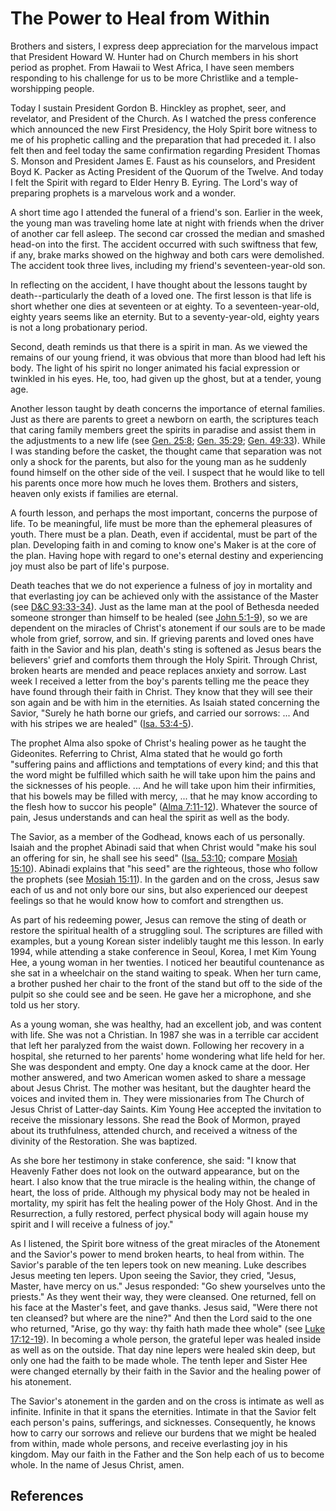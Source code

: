 # The Power to Heal from Within

Brothers and sisters, I express deep appreciation for the marvelous impact
that President Howard W. Hunter had on Church members in his short period as
prophet. From Hawaii to West Africa, I have seen members responding to his
challenge for us to be more Christlike and a temple-worshipping people.

Today I sustain President Gordon B. Hinckley as prophet, seer, and revelator,
and President of the Church. As I watched the press conference which announced
the new First Presidency, the Holy Spirit bore witness to me of his prophetic
calling and the preparation that had preceded it. I also felt then and feel
today the same confirmation regarding President Thomas S. Monson and President
James E. Faust as his counselors, and President Boyd K. Packer as Acting
President of the Quorum of the Twelve. And today I felt the Spirit with regard
to Elder Henry B. Eyring. The Lord's way of preparing prophets is a marvelous
work and a wonder.

A short time ago I attended the funeral of a friend's son. Earlier in the
week, the young man was traveling home late at night with friends when the
driver of another car fell asleep. The second car crossed the median and
smashed head-on into the first. The accident occurred with such swiftness that
few, if any, brake marks showed on the highway and both cars were demolished.
The accident took three lives, including my friend's seventeen-year-old son.

In reflecting on the accident, I have thought about the lessons taught by
death--particularly the death of a loved one. The first lesson is that life is
short whether one dies at seventeen or at eighty. To a seventeen-year-old,
eighty years seems like an eternity. But to a seventy-year-old, eighty years
is not a long probationary period.

Second, death reminds us that there is a spirit in man. As we viewed the
remains of our young friend, it was obvious that more than blood had left his
body. The light of his spirit no longer animated his facial expression or
twinkled in his eyes. He, too, had given up the ghost, but at a tender, young
age.

Another lesson taught by death concerns the importance of eternal families.
Just as there are parents to greet a newborn on earth, the scriptures teach
that caring family members greet the spirits in paradise and assist them in
the adjustments to a new life (see [Gen.
25:8](/scriptures/ot/gen/25.8?lang=eng#7); [Gen.
35:29](/scriptures/ot/gen/35.29?lang=eng#28); [Gen.
49:33](/scriptures/ot/gen/49.33?lang=eng#32)). While I was standing before the
casket, the thought came that separation was not only a shock for the parents,
but also for the young man as he suddenly found himself on the other side of
the veil. I suspect that he would like to tell his parents once more how much
he loves them. Brothers and sisters, heaven only exists if families are
eternal.

A fourth lesson, and perhaps the most important, concerns the purpose of life.
To be meaningful, life must be more than the ephemeral pleasures of youth.
There must be a plan. Death, even if accidental, must be part of the plan.
Developing faith in and coming to know one's Maker is at the core of the plan.
Having hope with regard to one's eternal destiny and experiencing joy must
also be part of life's purpose.

Death teaches that we do not experience a fulness of joy in mortality and that
everlasting joy can be achieved only with the assistance of the Master (see
[D&amp;C 93:33-34](/scriptures/dc-testament/dc/93.33-34?lang=eng#32)). Just as
the lame man at the pool of Bethesda needed someone stronger than himself to
be healed (see [John 5:1-9](/scriptures/nt/john/5.1-9?lang=eng#0)), so we are
dependent on the miracles of Christ's atonement if our souls are to be made
whole from grief, sorrow, and sin. If grieving parents and loved ones have
faith in the Savior and his plan, death's sting is softened as Jesus bears the
believers' grief and comforts them through the Holy Spirit. Through Christ,
broken hearts are mended and peace replaces anxiety and sorrow. Last week I
received a letter from the boy's parents telling me the peace they have found
through their faith in Christ. They know that they will see their son again
and be with him in the eternities. As Isaiah stated concerning the Savior,
"Surely he hath borne our griefs, and carried our sorrows: ... And with his
stripes we are healed" ([Isa. 53:4-5](/scriptures/ot/isa/53.4-5?lang=eng#3)).

The prophet Alma also spoke of Christ's healing power as he taught the
Gideonites. Referring to Christ, Alma stated that he would go forth "suffering
pains and afflictions and temptations of every kind; and this that the word
might be fulfilled which saith he will take upon him the pains and the
sicknesses of his people. ... And he will take upon him their infirmities, that
his bowels may be filled with mercy, ... that he may know according to the flesh
how to succor his people" ([Alma
7:11-12](/scriptures/bofm/alma/7.11-12?lang=eng#10)). Whatever the source of
pain, Jesus understands and can heal the spirit as well as the body.

The Savior, as a member of the Godhead, knows each of us personally. Isaiah
and the prophet Abinadi said that when Christ would "make his soul an offering
for sin, he shall see his seed" ([Isa.
53:10](/scriptures/ot/isa/53.10?lang=eng#9); compare [Mosiah
15:10](/scriptures/bofm/mosiah/15.10?lang=eng#9)). Abinadi explains that "his
seed" are the righteous, those who follow the prophets (see [Mosiah
15:11](/scriptures/bofm/mosiah/15.11?lang=eng#10)). In the garden and on the
cross, Jesus saw each of us and not only bore our sins, but also experienced
our deepest feelings so that he would know how to comfort and strengthen us.

As part of his redeeming power, Jesus can remove the sting of death or restore
the spiritual health of a struggling soul. The scriptures are filled with
examples, but a young Korean sister indelibly taught me this lesson. In early
1994, while attending a stake conference in Seoul, Korea, I met Kim Young Hee,
a young woman in her twenties. I noticed her beautiful countenance as she sat
in a wheelchair on the stand waiting to speak. When her turn came, a brother
pushed her chair to the front of the stand but off to the side of the pulpit
so she could see and be seen. He gave her a microphone, and she told us her
story.

As a young woman, she was healthy, had an excellent job, and was content with
life. She was not a Christian. In 1987 she was in a terrible car accident that
left her paralyzed from the waist down. Following her recovery in a hospital,
she returned to her parents' home wondering what life held for her. She was
despondent and empty. One day a knock came at the door. Her mother answered,
and two American women asked to share a message about Jesus Christ. The mother
was hesitant, but the daughter heard the voices and invited them in. They were
missionaries from The Church of Jesus Christ of Latter-day Saints. Kim Young
Hee accepted the invitation to receive the missionary lessons. She read the
Book of Mormon, prayed about its truthfulness, attended church, and received a
witness of the divinity of the Restoration. She was baptized.

As she bore her testimony in stake conference, she said: "I know that Heavenly
Father does not look on the outward appearance, but on the heart. I also know
that the true miracle is the healing within, the change of heart, the loss of
pride. Although my physical body may not be healed in mortality, my spirit has
felt the healing power of the Holy Ghost. And in the Resurrection, a fully
restored, perfect physical body will again house my spirit and I will receive
a fulness of joy."

As I listened, the Spirit bore witness of the great miracles of the Atonement
and the Savior's power to mend broken hearts, to heal from within. The
Savior's parable of the ten lepers took on new meaning. Luke describes Jesus
meeting ten lepers. Upon seeing the Savior, they cried, "Jesus, Master, have
mercy on us." Jesus responded: "Go shew yourselves unto the priests." As they
went their way, they were cleansed. One returned, fell on his face at the
Master's feet, and gave thanks. Jesus said, "Were there not ten cleansed? but
where are the nine?" And then the Lord said to the one who returned, "Arise,
go thy way: thy faith hath made thee whole" (see [Luke
17:12-19](/scriptures/nt/luke/17.12-19?lang=eng#11)). In becoming a whole
person, the grateful leper was healed inside as well as on the outside. That
day nine lepers were healed skin deep, but only one had the faith to be made
whole. The tenth leper and Sister Hee were changed eternally by their faith in
the Savior and the healing power of his atonement.

The Savior's atonement in the garden and on the cross is intimate as well as
infinite. Infinite in that it spans the eternities. Intimate in that the
Savior felt each person's pains, sufferings, and sicknesses. Consequently, he
knows how to carry our sorrows and relieve our burdens that we might be healed
from within, made whole persons, and receive everlasting joy in his kingdom.
May our faith in the Father and the Son help each of us to become whole. In
the name of Jesus Christ, amen.

## References

